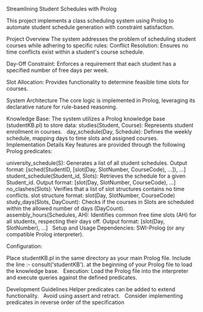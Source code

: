 Streamlining Student Schedules with Prolog

This project implements a class scheduling system using Prolog to automate student schedule generation with constraint satisfaction.

Project Overview
The system addresses the problem of scheduling student courses while adhering to specific rules:
Conflict Resolution: Ensures no time conflicts exist within a student's course schedule.

Day-Off Constraint: Enforces a requirement that each student has a specified number of free days per week.    

Slot Allocation: Provides functionality to determine feasible time slots for courses.    

System Architecture
The core logic is implemented in Prolog, leveraging its declarative nature for rule-based reasoning.

Knowledge Base: The system utilizes a Prolog knowledge base (studentKB.pl) to store data:
studies(Student, Course): Represents student enrollment in courses.    
day_schedule(Day, Schedule): Defines the weekly schedule, mapping days to time slots and assigned courses.    
Implementation Details
Key features are provided through the following Prolog predicates:

university_schedule(S):
Generates a list of all student schedules.
Output format: [sched(StudentID, [slot(Day, SlotNumber, CourseCode), ...]), ...]    
student_schedule(Student_id, Slots):
Retrieves the schedule for a given Student_id.
Output format: [slot(Day, SlotNumber, CourseCode), ...]    
no_clashes(Slots):
Verifies that a list of slot structures contains no time conflicts.
slot structure format: slot(Day, SlotNumber, CourseCode)    
study_days(Slots, DayCount):
Checks if the courses in Slots are scheduled within the allowed number of days (DayCount).    
assembly_hours(Schedules, AH):
Identifies common free time slots (AH) for all students, respecting their days off.
Output format: [slot(Day, SlotNumber), ...]    
Setup and Usage
Dependencies: SWI-Prolog (or any compatible Prolog interpreter).

Configuration:

Place studentKB.pl in the same directory as your main Prolog file.
Include the line :- consult('studentKB'). at the beginning of your Prolog file to load the knowledge base.    
Execution: Load the Prolog file into the interpreter and execute queries against the defined predicates.

Development Guidelines
Helper predicates can be added to extend functionality.    
Avoid using assert and retract.    
Consider implementing predicates in reverse order of the specification
